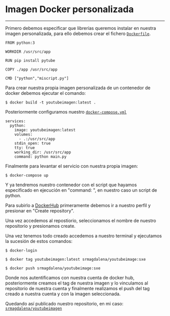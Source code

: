 
# Imagen Docker personalizada


---
Primero debemos especificar que librerías queremos instalar en nuestra imagen personalizada, para ello debemos crear el fichero [```Dockerfile```](https://github.com/EricBorder/PythonDocker/blob/main/Dockerfile).

```
FROM python:3

WORKDIR /usr/src/app

RUN pip install pytube

COPY ./app /usr/src/app

CMD ["python","miscript.py"]
```
Para crear nuestra propia imagen personalizada de un contenedor de docker debemos ejecutar el comando:


`$ docker build -t youtubeimagen:latest .`

Posteriormente configuramos nuestro [```docker-compose.yml```](https://github.com/EricBorder/PythonDocker/blob/main/docker-compose.yml)

```
services:
  python:
    image: youtubeimagen:latest
    volumes:
      - .:/usr/src/app
    stdin_open: true
    tty: true
    working_dir: /usr/src/app
    command: python main.py 
```
Finalmente para levantar el servicio con nuestra propia imagen:

`$ docker-compose up`


Y ya tendremos nuestro contenedor con el script que hayamos especificado en ejecución en "command: ", en nuestro caso un script de python.

Para subirlo a [DockerHub](https://hub.docker.com/) primeramente debemos ir a nuestro perfil y presionar en "Create repository".

Una vez accedemos al repostiorio, seleccionamos el nombre de nuestro repositorio y presionamos create.

Una vez tenemos todo creado accedemos a nuestro terminal y ejecutamos la sucesión de estos comandos:

`$ docker-login`

`$ docker tag youtubeimagen:latest srmagdalena/youtubeimage:sxe`

`$ docker push srmagdalena/youtubeimage:sxe`

Donde nos autentificamos con nuestra cuenta de docker hub, posteriormente creamos el tag de nuestra imagen y lo vinculamos al repositorio de nuestra cuenta y finalmente realizamos el push del tag creado a nuestra cuenta y con la imagen seleccionada.

Quedando así publicado nuestro repositorio, en mi caso: [```srmagdalena/youtubeimagen```](https://hub.docker.com/repository/docker/srmagdalena/youtubeimage/general)
